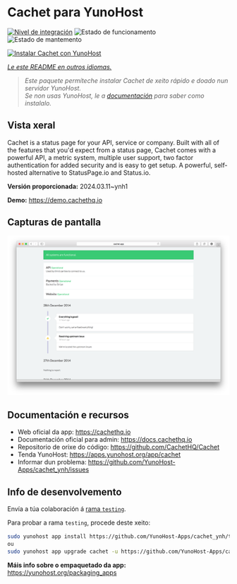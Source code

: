 <!--
NOTA: Este README foi creado automáticamente por <https://github.com/YunoHost/apps/tree/master/tools/readme_generator>
NON debe editarse manualmente.
-->

# Cachet para YunoHost

[![Nivel de integración](https://dash.yunohost.org/integration/cachet.svg)](https://dash.yunohost.org/appci/app/cachet) ![Estado de funcionamento](https://ci-apps.yunohost.org/ci/badges/cachet.status.svg) ![Estado de mantemento](https://ci-apps.yunohost.org/ci/badges/cachet.maintain.svg)

[![Instalar Cachet con YunoHost](https://install-app.yunohost.org/install-with-yunohost.svg)](https://install-app.yunohost.org/?app=cachet)

*[Le este README en outros idiomas.](./ALL_README.md)*

> *Este paquete permíteche instalar Cachet de xeito rápido e doado nun servidor YunoHost.*  
> *Se non usas YunoHost, le a [documentación](https://yunohost.org/install) para saber como instalalo.*

## Vista xeral

Cachet is a status page for your API, service or company. Built with all of the features that you'd expect from a status page, Cachet comes with a powerful API, a metric system, multiple user support, two factor authentication for added security and is easy to get setup. A powerful, self-hosted alternative to StatusPage.io and Status.io.


**Versión proporcionada:** 2024.03.11~ynh1

**Demo:** <https://demo.cachethq.io>

## Capturas de pantalla

![Captura de pantalla de Cachet](./doc/screenshots/main-interface.png)

## Documentación e recursos

- Web oficial da app: <https://cachethq.io>
- Documentación oficial para admin: <https://docs.cachethq.io>
- Repositorio de orixe do código: <https://github.com/CachetHQ/Cachet>
- Tenda YunoHost: <https://apps.yunohost.org/app/cachet>
- Informar dun problema: <https://github.com/YunoHost-Apps/cachet_ynh/issues>

## Info de desenvolvemento

Envía a túa colaboración á [rama `testing`](https://github.com/YunoHost-Apps/cachet_ynh/tree/testing).

Para probar a rama `testing`, procede deste xeito:

```bash
sudo yunohost app install https://github.com/YunoHost-Apps/cachet_ynh/tree/testing --debug
ou
sudo yunohost app upgrade cachet -u https://github.com/YunoHost-Apps/cachet_ynh/tree/testing --debug
```

**Máis info sobre o empaquetado da app:** <https://yunohost.org/packaging_apps>
